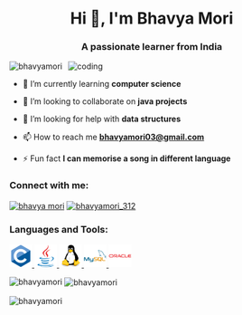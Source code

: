 <h1 align="center">Hi 👋, I'm Bhavya Mori</h1>
<h3 align="center">A passionate learner from India</h3>
<img align="right" alt="coding" width="400" src="https://miro.medium.com/v2/resize:fit:1400/1*qdAW1TjCN57h1lbuuzvchg.gif">

<p align="left"> <img src="https://komarev.com/ghpvc/?username=bhavyamori&label=Profile%20views&color=0e75b6&style=flat" alt="bhavyamori" /> </p>

- 🌱 I’m currently learning **computer science**

- 👯 I’m looking to collaborate on **java projects**

- 🤝 I’m looking for help with **data structures**

- 📫 How to reach me **bhavyamori03@gmail.com**

- ⚡ Fun fact **I can memorise a song in different language**

<h3 align="left">Connect with me:</h3>
<p align="left">
<a href="https://linkedin.com/in/bhavya mori" target="blank"><img align="center" src="https://raw.githubusercontent.com/rahuldkjain/github-profile-readme-generator/master/src/images/icons/Social/linked-in-alt.svg" alt="bhavya mori" height="30" width="40" /></a>
<a href="https://instagram.com/bhavyamori_312" target="blank"><img align="center" src="https://raw.githubusercontent.com/rahuldkjain/github-profile-readme-generator/master/src/images/icons/Social/instagram.svg" alt="bhavyamori_312" height="30" width="40" /></a>
</p>

<h3 align="left">Languages and Tools:</h3>
<p align="left"> <a href="https://www.cprogramming.com/" target="_blank" rel="noreferrer"> <img src="https://raw.githubusercontent.com/devicons/devicon/master/icons/c/c-original.svg" alt="c" width="40" height="40"/> </a> <a href="https://www.java.com" target="_blank" rel="noreferrer"> <img src="https://raw.githubusercontent.com/devicons/devicon/master/icons/java/java-original.svg" alt="java" width="40" height="40"/> </a> <a href="https://www.linux.org/" target="_blank" rel="noreferrer"> <img src="https://raw.githubusercontent.com/devicons/devicon/master/icons/linux/linux-original.svg" alt="linux" width="40" height="40"/> </a> <a href="https://www.mysql.com/" target="_blank" rel="noreferrer"> <img src="https://raw.githubusercontent.com/devicons/devicon/master/icons/mysql/mysql-original-wordmark.svg" alt="mysql" width="40" height="40"/> </a> <a href="https://www.oracle.com/" target="_blank" rel="noreferrer"> <img src="https://raw.githubusercontent.com/devicons/devicon/master/icons/oracle/oracle-original.svg" alt="oracle" width="40" height="40"/> </a> </p>

<p><img align="left" src="https://github-readme-stats.vercel.app/api/top-langs?username=bhavyamori&show_icons=true&locale=en&layout=compact" alt="bhavyamori" /></p>

<p>&nbsp;<img align="center" src="https://github-readme-stats.vercel.app/api?username=bhavyamori&show_icons=true&locale=en" alt="bhavyamori" /></p>

<p><img align="center" src="https://github-readme-streak-stats.herokuapp.com/?user=bhavyamori&" alt="bhavyamori" /></p>
